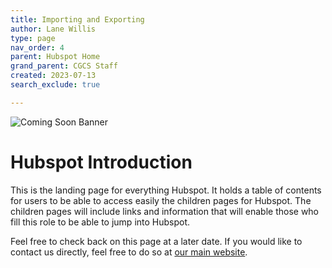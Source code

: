 ```yaml
---
title: Importing and Exporting
author: Lane Willis
type: page
nav_order: 4
parent: Hubspot Home
grand_parent: CGCS Staff
created: 2023-07-13
search_exclude: true

---
```


![Coming Soon Banner](https://i.imgur.com/pxK8WAn.png)

# Hubspot Introduction
This is the landing page for everything Hubspot. It holds a table of contents for users to be able to access easily the children pages for Hubspot. The children pages will include links and information that will enable those who fill this role to be able to jump into Hubspot.

Feel free to check back on this page at a later date. If you would like to contact us directly, feel free to do so at [our main website](https://thecgcs.org).